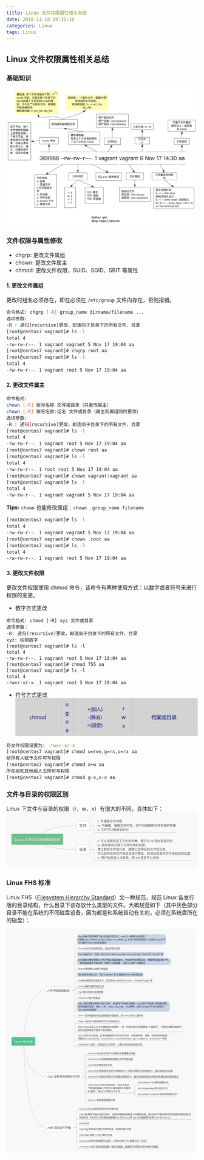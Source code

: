 ```yaml
---
title: Linux 文件权限属性相关总结
date: 2018-11-18 19:35:10
categories: Linux
tags: Linux
---
```


## Linux 文件权限属性相关总结
### 基础知识
![](/images/linux_file_attr_pem.png)
### 文件权限与属性修改
- chgrp: 更改文件属组
- chown: 更改文件属主
- chmod: 更改文件权限，SUID、SGID、SBIT 等属性

#### 1. 更改文件属组
更改时组名必须存在，即在必须在 `/etc/group` 文件内存在，否则报错。
```bash
命令格式: chgrp [-R] group_name dirname/filename ...
选顷参数:
-R : 递归(recursive)更改，即连同子目彔下的所有文件、目录
[root@centos7 vagrant]# ls -l
total 4
-rw-rw-r--. 1 vagrant vagrant 5 Nov 17 19:04 aa
[root@centos7 vagrant]# chgrp root aa
[root@centos7 vagrant]# ls -l
total 4
-rw-rw-r--. 1 vagrant root 5 Nov 17 19:04 aa
```

#### 2. 更改文件属主
```bash
命令格式: 
chown [-R] 账号名称 文件或目彔（只更改属主）
chown [-R] 账号名称:组名 文件或目彔（属主和属组同时更改）
选顷参数:
-R : 递归(recursive)更改，即连同子目彔下的所有文件、目录
[root@centos7 vagrant]# ls -l
total 4
-rw-rw-r--. 1 vagrant root 5 Nov 17 19:04 aa
[root@centos7 vagrant]# chown root aa
[root@centos7 vagrant]# ls -l
total 4
-rw-rw-r--. 1 root root 5 Nov 17 19:04 aa
[root@centos7 vagrant]# chown vagrant:vagrant aa
[root@centos7 vagrant]# ls -l
total 4
-rw-rw-r--. 1 vagrant vagrant 5 Nov 17 19:04 aa
```
**Tips:**
`chown` 也能修改属组：`chown .group_name filename`
```bash
[root@centos7 vagrant]# ls -l
total 4
-rw-rw-r--. 1 vagrant vagrant 5 Nov 17 19:04 aa
[root@centos7 vagrant]# chown .root aa
[root@centos7 vagrant]# ls -l
total 4
-rw-rw-r--. 1 vagrant root 5 Nov 17 19:04 aa
```

#### 3. 更改文件权限
更改文件权限使用 chmod 命令，该命令有两种使用方式：以数字或者符号来进行权限的变更。
- 数字方式更改
```
命令格式: chmod [-R] xyz 文件或目录
选项参数：
-R: 递归(recursive)更改，即连同子目彔下的所有文件、目录
xyz: 权限数字
[root@centos7 vagrant]# ls -l
total 4
-rw-rw-r--. 1 vagrant root 5 Nov 17 19:04 aa
[root@centos7 vagrant]# chmod 755 aa
[root@centos7 vagrant]# ls -l
total 4
-rwxr-xr-x. 1 vagrant root 5 Nov 17 19:04 aa
```
- 符号方式更改
![](/images/linux_chmod.png)
```bash
将文件权限设置为: -rwxr-xr-x
[root@centos7 vagrant]# chmod u=rwx,g=rx,o=rx aa
给所有人赋予文件可写权限
[root@centos7 vagrant]# chmod a+w aa
所在组和其他组人去除可写权限
[root@centos7 vagrant]# chmod g-x,o-x aa
```

### 文件与目录的权限区别
Linux 下文件与目录的权限（r、w、x）有很大的不同，具体如下：
![](/images/linux_file_dir_pem.png)

### Linux FHS 标准
Linux FHS（[Filesystem Hierarchy Standard](http://www.pathname.com/fhs/)）文一种规范，规范 Linux 各发行版的目录结构，什么目录下该存放什么类型的文件。大概规范如下（其中灰色部分目录不能在系统的不同磁盘设备，因为都是和系统启动有关的，必须在系统盘所在的磁盘）：

![](/images/linux_fhs.png)

